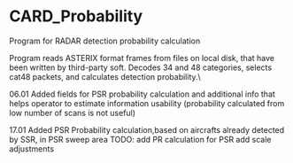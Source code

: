 # CARD_Probability
 Program for RADAR detection probability calculation

Program reads ASTERIX format frames from files on local disk, that have
been written by third-party soft. Decodes 34 and 48 categories, selects cat48 packets, and calculates detection probability.\

06.01
Added fields for PSR probability calculation and additional info that
helps operator to estimate information usability (probability calculated from low number of scans is not useful)

17.01
Added PSR Probability calculation,based on aircrafts already detected by SSR, in PSR sweep area
TODO:
add PR calculation for PSR
add scale adjustments
